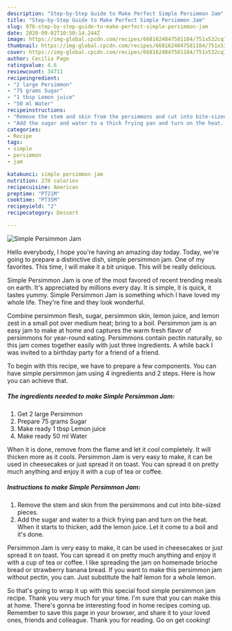 ```yaml
---
description: "Step-by-Step Guide to Make Perfect Simple Persimmon Jam"
title: "Step-by-Step Guide to Make Perfect Simple Persimmon Jam"
slug: 976-step-by-step-guide-to-make-perfect-simple-persimmon-jam
date: 2020-09-02T10:50:14.244Z
image: https://img-global.cpcdn.com/recipes/6681624847581184/751x532cq70/simple-persimmon-jam-recipe-main-photo.jpg
thumbnail: https://img-global.cpcdn.com/recipes/6681624847581184/751x532cq70/simple-persimmon-jam-recipe-main-photo.jpg
cover: https://img-global.cpcdn.com/recipes/6681624847581184/751x532cq70/simple-persimmon-jam-recipe-main-photo.jpg
author: Cecilia Page
ratingvalue: 4.6
reviewcount: 34711
recipeingredient:
- "2 large Persimmon"
- "75 grams Sugar"
- "1 tbsp Lemon juice"
- "50 ml Water"
recipeinstructions:
- "Remove the stem and skin from the persimmons and cut into bite-sized pieces."
- "Add the sugar and water to a thick frying pan and turn on the heat. When it starts to thicken, add the lemon juice. Let it come to a boil and it&#39;s done."
categories:
- Recipe
tags:
- simple
- persimmon
- jam

katakunci: simple persimmon jam 
nutrition: 278 calories
recipecuisine: American
preptime: "PT21M"
cooktime: "PT35M"
recipeyield: "2"
recipecategory: Dessert

---
```



![Simple Persimmon Jam](https://img-global.cpcdn.com/recipes/6681624847581184/751x532cq70/simple-persimmon-jam-recipe-main-photo.jpg)

Hello everybody, I hope you're having an amazing day today. Today, we're going to prepare a distinctive dish, simple persimmon jam. One of my favorites. This time, I will make it a bit unique. This will be really delicious.

Simple Persimmon Jam is one of the most favored of recent trending meals on earth. It's appreciated by millions every day. It is simple, it is quick, it tastes yummy. Simple Persimmon Jam is something which I have loved my whole life. They're fine and they look wonderful.

Combine persimmon flesh, sugar, persimmon skin, lemon juice, and lemon zest in a small pot over medium heat; bring to a boil. Persimmon jam is an easy jam to make at home and captures the warm fresh flavor of persimmons for year-round eating. Persimmons contain pectin naturally, so this jam comes together easily with just three ingredients. A while back I was invited to a birthday party for a friend of a friend.


To begin with this recipe, we have to prepare a few components. You can have simple persimmon jam using 4 ingredients and 2 steps. Here is how you can achieve that.

<!--inarticleads1-->

##### The ingredients needed to make Simple Persimmon Jam:

1. Get 2 large Persimmon
1. Prepare 75 grams Sugar
1. Make ready 1 tbsp Lemon juice
1. Make ready 50 ml Water


When it is done, remove from the flame and let it cool completely. It will thicken more as it cools. Persimmon Jam is very easy to make, it can be used in cheesecakes or just spread it on toast. You can spread it on pretty much anything and enjoy it with a cup of tea or coffee. 

<!--inarticleads2-->

##### Instructions to make Simple Persimmon Jam:

1. Remove the stem and skin from the persimmons and cut into bite-sized pieces.
1. Add the sugar and water to a thick frying pan and turn on the heat. When it starts to thicken, add the lemon juice. Let it come to a boil and it&#39;s done.


Persimmon Jam is very easy to make, it can be used in cheesecakes or just spread it on toast. You can spread it on pretty much anything and enjoy it with a cup of tea or coffee. I like spreading the jam on homemade brioche bread or strawberry banana bread. If you want to make this persimmon jam without pectin, you can. Just substitute the half lemon for a whole lemon. 

So that's going to wrap it up with this special food simple persimmon jam recipe. Thank you very much for your time. I'm sure that you can make this at home. There's gonna be interesting food in home recipes coming up. Remember to save this page in your browser, and share it to your loved ones, friends and colleague. Thank you for reading. Go on get cooking!
